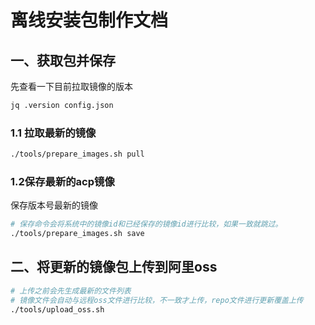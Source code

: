 # 离线安装包制作文档

## 一、获取包并保存

先查看一下目前拉取镜像的版本

```bash
jq .version config.json
```

### 1.1 拉取最新的镜像

```bash
./tools/prepare_images.sh pull
```



### 1.2保存最新的acp镜像

保存版本号最新的镜像

```bash
# 保存命令会将系统中的镜像id和已经保存的镜像id进行比较，如果一致就跳过。
./tools/prepare_images.sh save
```



## 二、将更新的镜像包上传到阿里oss

```bash
# 上传之前会先生成最新的文件列表
# 镜像文件会自动与远程oss文件进行比较，不一致才上传，repo文件进行更新覆盖上传
./tools/upload_oss.sh
```

